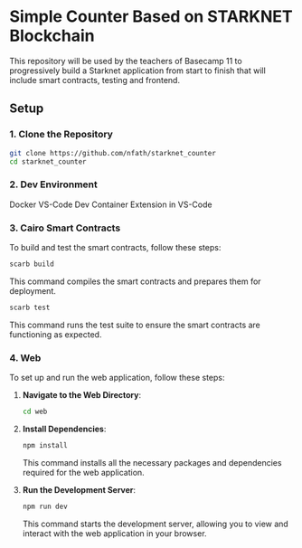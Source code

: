 # Simple Counter Based on STARKNET Blockchain 

This repository will be used by the teachers of Basecamp 11 to progressively build a Starknet application from start to finish that will include smart contracts, testing and frontend.

## Setup

### 1. Clone the Repository

```sh
git clone https://github.com/nfath/starknet_counter
cd starknet_counter
```

### 2. Dev Environment

Docker 
VS-Code 
Dev Container Extension in VS-Code

### 3. Cairo Smart Contracts

To build and test the smart contracts, follow these steps:

```sh
scarb build
```
This command compiles the smart contracts and prepares them for deployment.

```sh
scarb test
```
This command runs the test suite to ensure the smart contracts are functioning as expected.

### 4. Web 

To set up and run the web application, follow these steps:

1. **Navigate to the Web Directory**:
    ```sh
    cd web
    ```

2. **Install Dependencies**:
    ```sh
    npm install
    ```
    This command installs all the necessary packages and dependencies required for the web application.

3. **Run the Development Server**:
    ```sh
    npm run dev
    ```
    This command starts the development server, allowing you to view and interact with the web application in your browser.
